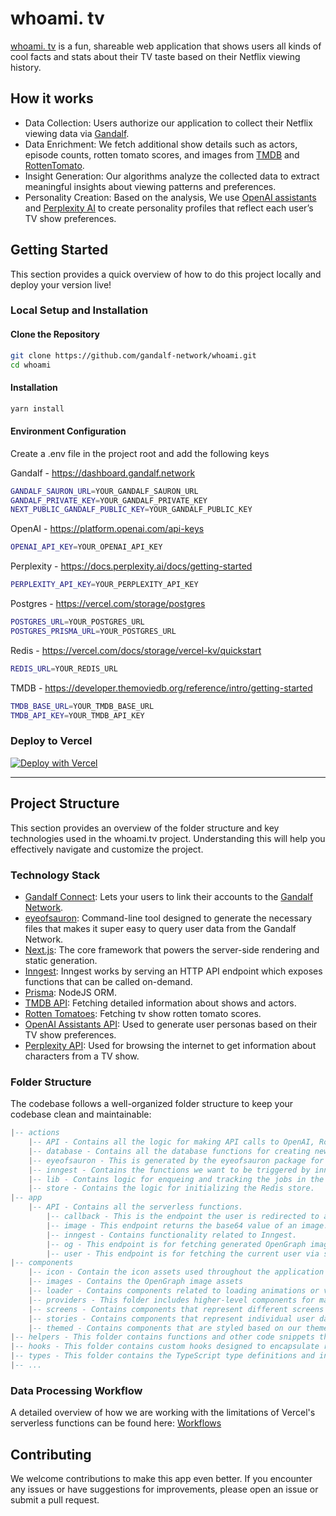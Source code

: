 
# whoami. tv

[whoami. tv](https://whoami.tv/) is a fun, shareable web application that shows users all kinds of cool facts and stats about their TV taste based on their Netflix viewing history.

## How it works

- Data Collection: Users authorize our application to collect their Netflix viewing data via [Gandalf](https://gandalf.network/).
- Data Enrichment: We fetch additional show details such as actors, episode counts, rotten tomato scores, and images from [TMDB](https://developer.themoviedb.org/reference/intro/getting-started) and [RottenTomato](https://www.rottentomatoes.com/).
- Insight Generation: Our algorithms analyze the collected data to extract meaningful insights about viewing patterns and preferences.
- Personality Creation: Based on the analysis, We use [OpenAI assistants](https://platform.openai.com/docs/assistants/overview) and [Perplexity AI](https://www.perplexity.ai/) to create personality profiles that reflect each user’s TV show preferences.

## Getting Started

This section provides a quick overview of how to do this project locally and deploy your version live!

### Local Setup and Installation

#### Clone the Repository

```bash
git clone https://github.com/gandalf-network/whoami.git
cd whoami
```

#### Installation

```bash
yarn install
```

#### Environment Configuration

Create a .env file in the project root and add the following keys

Gandalf - <https://dashboard.gandalf.network>

```bash
GANDALF_SAURON_URL=YOUR_GANDALF_SAURON_URL
GANDALF_PRIVATE_KEY=YOUR_GANDALF_PRIVATE_KEY
NEXT_PUBLIC_GANDALF_PUBLIC_KEY=YOUR_GANDALF_PUBLIC_KEY
```

OpenAI - <https://platform.openai.com/api-keys>

```bash
OPENAI_API_KEY=YOUR_OPENAI_API_KEY
```

Perplexity - <https://docs.perplexity.ai/docs/getting-started>

```bash
PERPLEXITY_API_KEY=YOUR_PERPLEXITY_API_KEY
```

Postgres - <https://vercel.com/storage/postgres>

```bash
POSTGRES_URL=YOUR_POSTGRES_URL
POSTGRES_PRISMA_URL=YOUR_POSTGRES_URL
```

Redis - <https://vercel.com/docs/storage/vercel-kv/quickstart>

```bash
REDIS_URL=YOUR_REDIS_URL
```

TMDB - <https://developer.themoviedb.org/reference/intro/getting-started>

```bash
TMDB_BASE_URL=YOUR_TMDB_BASE_URL
TMDB_API_KEY=YOUR_TMDB_API_KEY
```

### Deploy to Vercel

[![Deploy with Vercel](https://vercel.com/button)](https://vercel.com/new/clone?repository-url=https%3A%2F%2Fgithub.com%2Fgandalf-network%2Fwhoami&env=NEXT_PUBLIC_GANDALF_PUBLIC_KEY,GANDALF_PRIVATE_KEY,GANDALF_SAURON_URL,POSTGRES_URL,POSTGRES_PRISMA_URL,TMDB_BASE_URL,TMDB_API_KEY,PERPLEXITY_API_KEY,REDIS_URL,OPENAI_API_KEY&envDescription=Environment%20variables%20for%20the%20Gandalf%20API&envLink=https%3A%2F%2Fgandalf-api.com%2Fdashboard&project-name=whoami&repository-name=whoami)

---

## Project Structure

This section provides an overview of the folder structure and key technologies used in the whoami.tv project. Understanding this will help you effectively navigate and customize the project.

### Technology Stack

- [Gandalf Connect](https://github.com/gandalf-network/connect): Lets your users to link their accounts to the [Gandalf Network](https://gandalf.network/).
- [eyeofsauron](https://github.com/gandalf-network/eyeofsauron): Command-line tool designed to generate the necessary files that makes it super easy to query user data from the Gandalf Network.
- [Next.js](https://nextjs.org/): The core framework that powers the server-side rendering and static generation.
- [Inngest](https://www.inngest.com/): Inngest works by serving an HTTP API endpoint which exposes functions that can be called on-demand.
- [Prisma](https://github.com/prisma/prisma): NodeJS ORM.
- [TMDB API](https://developer.themoviedb.org/reference/intro/getting-started): Fetching detailed information about shows and actors.
- [Rotten Tomatoes](https://www.rottentomatoes.com/): Fetching tv show rotten tomato scores.
- [OpenAI Assistants API](https://platform.openai.com/docs/assistants/overview): Used to generate user personas based on their TV show preferences.
- [Perplexity API](https://www.perplexity.ai/): Used for browsing the internet to get information about characters from a TV show.

### Folder Structure

The codebase follows a well-organized folder structure to keep your codebase clean and maintainable:

``` lua
|-- actions
    |-- API - Contains all the logic for making API calls to OpenAI, RottenTomatoes, Perplexity, and TVDB.
    |-- database - Contains all the database functions for creating new users, saving user Netflix data, and querying the data.
    |-- eyeofsauron - This is generated by the eyeofsauron package for querying users' Netflix data from the Gandalf Network.
    |-- inngest - Contains the functions we want to be triggered by inngest.
    |-- lib - Contains logic for enqueing and tracking the jobs in the Redis store.
    |-- store - Contains the logic for initializing the Redis store.
|-- app
    |-- API - Contains all the serverless functions.
        |-- callback - This is the endpoint the user is redirected to after connecting their Netflix account to the Gandalf Network.
        |-- image - This endpoint returns the base64 value of an image.
        |-- inngest - Contains functionality related to Inngest.
        |-- og - This endpoint is for fetching generated OpenGraph images.
        |-- user - This endpoint is for fetching the current user via session ID
|-- components
    |-- icon - Contain the icon assets used throughout the application
    |-- images - Contains the OpenGraph image assets
    |-- loader - Contains components related to loading animations or visual indicators
    |-- providers - This folder includes higher-level components for managing application context and state providers.
    |-- screens - Contains components that represent different screens within the app
    |-- stories - Contains components that represent individual user data stories
    |-- themed - Contains components that are styled based on our theme
|-- helpers - This folder contains functions and other code snippets that assist with common tasks.
|-- hooks - This folder contains custom hooks designed to encapsulate reusable logic and improve code structure.
|-- types - This folder contains the TypeScript type definitions and interfaces used throughout the app
|-- ...
```

### Data Processing Workflow

A detailed overview of how we are working with the limitations of Vercel's serverless functions can be found here: [Workflows](https://github.com/gandalf-network/whoami/blob/chore/update-readme/src/actions/lib/queue/Readme.md)

## Contributing

We welcome contributions to make this app even better. If you encounter any issues or have suggestions for improvements, please open an issue or submit a pull request.
